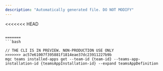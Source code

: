 ```yaml
---
description: "Automatically generated file. DO NOT MODIFY"
---
```


<<<<<<< HEAD
```cli

=======
```bash

// THE CLI IS IN PREVIEW. NON-PRODUCTION USE ONLY
>>>>>>> ac57e61007f395881f1814eae37dc23911227b9b
mgc teams installed-apps get --team-id {team-id} --teams-app-installation-id {teamsAppInstallation-id} --expand teamsAppDefinition

```